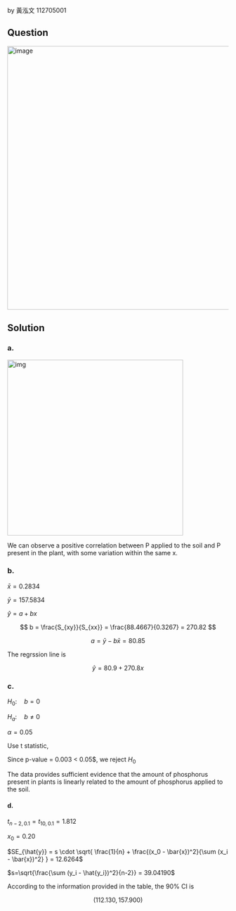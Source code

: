 by 黃泓文 112705001

## Question

<img width="600" alt="image" src="https://github.com/user-attachments/assets/9df38b5c-232a-45bf-82de-440627888ca0" />

## Solution

### a.

<img width="400" alt="img" src=https://github.com/user-attachments/assets/f2b9af53-37e0-4dd9-b2dc-73d80a3c0315/>

We can observe a positive correlation between P applied to the soil and P present in the plant, with some variation within the same x.

### b.

$\bar{x}=0.2834$

$\bar{y}=157.5834$

$\hat{y} =  a + bx$

$$
b = \frac{S_{xy}}{S_{xx}} = \frac{88.4667}{0.3267} = 270.82
$$

$$
a = \bar{y}-b\bar{x} =  80.85
$$

The regrssion line is 

$$
\hat{y} = 80.9 + 270.8x
$$

### c.

$H_0: \quad b = 0$  

$H_a: \quad b \neq 0$  

$\alpha = 0.05$

Use t statistic,

Since p-value = 0.003 < 0.05$, we reject $H_0$

The data provides sufficient evidence that the amount of phosphorus present in plants is linearly related to the amount of phosphorus applied to the soil.

#### d.


$t_{n-2,0.1} = t_{10,0.1} = 1.812$

$x_0 = 0.20$

$SE_{\hat{y}} = s \cdot \sqrt{ \frac{1}{n} + \frac{(x_0 - \bar{x})^2}{\sum (x_i - \bar{x})^2} } = 12.6264$

$s=\sqrt{\frac{\sum (y_i - \hat{y_i})^2}{n-2}} = 39.04190$

According to the information provided in the table, the 90% CI is

$$
(112.130, 157.900)
$$


